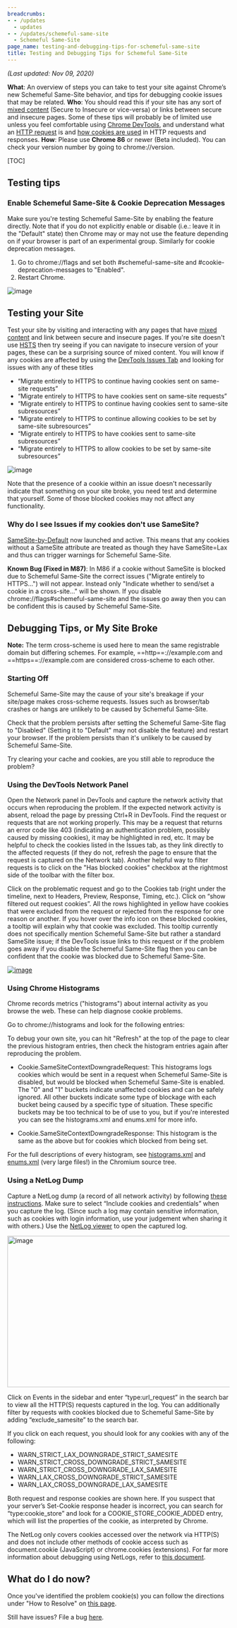 ```yaml
---
breadcrumbs:
- - /updates
  - updates
- - /updates/schemeful-same-site
  - Schemeful Same-Site
page_name: testing-and-debugging-tips-for-schemeful-same-site
title: Testing and Debugging Tips for Schemeful Same-Site
---
```


*(Last updated: Nov 09, 2020)*

**What**: An overview of steps you can take to test your site against Chrome’s
new Schemeful Same-Site behavior, and tips for debugging cookie issues that may
be related.
**Who**: You should read this if your site has any sort of [mixed
content](https://developers.google.com/web/fundamentals/security/prevent-mixed-content/what-is-mixed-content)
(Secure to Insecure or vice-versa) or links between secure and insecure pages.
Some of these tips will probably be of limited use unless you feel comfortable
using [Chrome
DevTools](https://developers.google.com/web/tools/chrome-devtools), and
understand what an [HTTP
request](https://developer.mozilla.org/en-US/docs/Web/HTTP/Overview) is and [how
cookies are used](https://developer.mozilla.org/en-US/docs/Web/HTTP/Cookies) in
HTTP requests and responses.
**How**: Please use **Chrome 86** or newer (Beta included). You can check your
version number by going to chrome://version.

[TOC]

## Testing tips

### Enable Schemeful Same-Site & Cookie Deprecation Messages

Make sure you're testing Schemeful Same-Site by enabling the feature directly.
Note that if you do not explicitly enable or disable (i.e.: leave it in the
"Default" state) then Chrome may or may not use the feature depending on if your
browser is part of an experimental group. Similarly for cookie deprecation
messages.

1.  Go to chrome://flags and set both #schemeful-same-site and
            #cookie-deprecation-messages to "Enabled".
2.  Restart Chrome.

<img alt="image"
src="/updates/schemeful-same-site/testing-and-debugging-tips-for-schemeful-same-site/SS%20of%20flags.png">

## Testing your Site

Test your site by visiting and interacting with any pages that have [mixed
content](https://developers.google.com/web/fundamentals/security/prevent-mixed-content/what-is-mixed-content)
and link between secure and insecure pages.
If you're site doesn't use
[HSTS](https://developer.mozilla.org/en-US/docs/Web/HTTP/Headers/Strict-Transport-Security)
then try seeing if you can navigate to insecure version of your pages, these can
be a surprising source of mixed content.
You will know if any cookies are affected by using the [DevTools Issues
Tab](https://developers.google.com/web/tools/chrome-devtools/issues) and looking
for issues with any of these titles

*   “Migrate entirely to HTTPS to continue having cookies sent on
            same-site requests”
*   “Migrate entirely to HTTPS to have cookies sent on same-site
            requests”
*   “Migrate entirely to HTTPS to continue having cookies sent to
            same-site subresources”
*   “Migrate entirely to HTTPS to continue allowing cookies to be set by
            same-site subresources”
*   “Migrate entirely to HTTPS to have cookies sent to same-site
            subresources”
*   “Migrate entirely to HTTPS to allow cookies to be set by same-site
            subresources”

<img alt="image"
src="/updates/schemeful-same-site/testing-and-debugging-tips-for-schemeful-same-site/SS%20of%20Issue.png">

Note that the presence of a cookie within an issue doesn't necessarily indicate
that something on your site broke, you need test and determine that yourself.
Some of those blocked cookies may not affect any functionality.

### Why do I see Issues if my cookies don't use SameSite?

[SameSite-by-Default](https://web.dev/samesite-cookies-explained/#changes-to-the-default-behavior-without-samesite)
now launched and active. This means that any cookies without a SameSite
attribute are treated as though they have SameSite=Lax and thus can trigger
warnings for Schemeful Same-Site.

**Known Bug (Fixed in M87)**: In M86 if a cookie without SameSite is blocked due
to Schemeful Same-Site the correct issues ("Migrate entirely to HTTPS...") will
not appear. Instead only "Indicate whether to send/set a cookie in a
cross-site..." will be shown. If you disable chrome://flags#schemeful-same-site
and the issues go away then you can be confident this is caused by Schemeful
Same-Site.

## Debugging Tips, or My Site Broke

**Note:** The term cross-scheme is used here to mean the same registrable domain
but differing schemes. For example, ==http==://example.com and
==https==://example.com are considered cross-scheme to each other.

### Starting Off

Schemeful Same-Site may the cause of your site's breakage if your site/page
makes cross-scheme requests. Issues such as browser/tab crashes or hangs are
unlikely to be caused by Schemeful Same-Site.

Check that the problem persists after setting the Schemeful Same-Site flag to
"Disabled" (Setting it to "Default" may not disable the feature) and restart
your browser. If the problem persists than it's unlikely to be caused by
Schemeful Same-Site.

Try clearing your cache and cookies, are you still able to reproduce the
problem?

### Using the DevTools Network Panel

Open the Network panel in DevTools and capture the network activity that occurs
when reproducing the problem. If the expected network activity is absent, reload
the page by pressing Ctrl+R in DevTools. Find the request or requests that are
not working properly. This may be a request that returns an error code like 403
(indicating an authentication problem, possibly caused by missing cookies), it
may be highlighted in red, etc. It may be helpful to check the cookies listed in
the Issues tab, as they link directly to the affected requests (if they do not,
refresh the page to ensure that the request is captured on the Network tab).
Another helpful way to filter requests is to click on the "Has blocked cookies"
checkbox at the rightmost side of the toolbar with the filter box.

Click on the problematic request and go to the Cookies tab (right under the
timeline, next to Headers, Preview, Response, Timing, etc.). Click on “show
filtered out request cookies”. All the rows highlighted in yellow have cookies
that were excluded from the request or rejected from the response for one reason
or another. If you hover over the info icon on these blocked cookies, a tooltip
will explain why that cookie was excluded. This tooltip currently does not
specifically mention Schemeful Same-Site but rather a standard SameSite issue;
if the DevTools issue links to this request or if the problem goes away if you
disable the Schemeful Same-Site flag then you can be confident that the cookie
was blocked due to Schemeful Same-Site.

[<img alt="image"
src="/updates/schemeful-same-site/testing-and-debugging-tips-for-schemeful-same-site/tsyEts8ZOXE.png">](/updates/schemeful-same-site/testing-and-debugging-tips-for-schemeful-same-site/tsyEts8ZOXE.png)

### Using Chrome Histograms

Chrome records metrics ("histograms") about internal activity as you browse the
web. These can help diagnose cookie problems.

Go to chrome://histograms and look for the following entries:

To debug your own site, you can hit "Refresh" at the top of the page to clear
the previous histogram entries, then check the histogram entries again after
reproducing the problem.

*   Cookie.SameSiteContextDowngradeRequest: This histograms logs cookies
            which would be sent in a request when Schemeful Same-Site is
            disabled, but would be blocked when Schemeful Same-Site is enabled.
            The "0" and "1" buckets indicate unaffected cookies and can be
            safely ignored. All other buckets indicate some type of blockage
            with each bucket being caused by a specific type of situation. These
            specific buckets may be too technical to be of use to you, but if
            you're interested you can see the histograms.xml and enums.xml for
            more info.

*   Cookie.SameSiteContextDowngradeResponse: This histogram is the same
            as the above but for cookies which blocked from being set.

For the full descriptions of every histogram, see
[histograms.xml](https://source.chromium.org/chromium/chromium/src/+/HEAD:tools/metrics/histograms/histograms_xml/cookie/histograms.xml)
and
[enums.xml](https://source.chromium.org/chromium/chromium/src/+/HEAD:tools/metrics/histograms/enums.xml?originalUrl=https:%2F%2Fcs.chromium.org%2F)
(very large files!) in the Chromium source tree.

### Using a NetLog Dump

Capture a NetLog dump (a record of all network activity) by following [these
instructions](/for-testers/providing-network-details). Make sure to select
“Include cookies and credentials” when you capture the log. (Since such a log
may contain sensitive information, such as cookies with login information, use
your judgement when sharing it with others.) Use the [NetLog
viewer](https://netlog-viewer.appspot.com/#import) to open the captured log.

<img alt="image"
src="https://lh3.googleusercontent.com/-txdtD5lsWOwrz7oYKDxKE50LqhG1iFa_ksHg7oVjnvPJmiQqd8Z3bfxAP2ELZfNoND5nBU5IhdTG99gQ6WGDRDLmvdNr1Bl4ppeQdDvL-zH4lAWrlSzZud-uTFvfLhxOd_B1DHdhQ"
height=343 width=624>

Click on Events in the sidebar and enter “type:url_request” in the search bar to
view all the HTTP(S) requests captured in the log. You can additionally filter
by requests with cookies blocked due to Schemeful Same-Site by adding
“exclude_samesite” to the search bar.

If you click on each request, you should look for any cookies with any of the
following:

*   WARN_STRICT_LAX_DOWNGRADE_STRICT_SAMESITE
*   WARN_STRICT_CROSS_DOWNGRADE_STRICT_SAMESITE
*   WARN_STRICT_CROSS_DOWNGRADE_LAX_SAMESITE
*   WARN_LAX_CROSS_DOWNGRADE_STRICT_SAMESITE
*   WARN_LAX_CROSS_DOWNGRADE_LAX_SAMESITE

Both request and response cookies are shown here. If you suspect that your
server’s Set-Cookie response header is incorrect, you can search for
“type:cookie_store” and look for a COOKIE_STORE_COOKIE_ADDED entry, which will
list the properties of the cookie, as interpreted by Chrome.

The NetLog only covers cookies accessed over the network via HTTP(S) and does
not include other methods of cookie access such as document.cookie (JavaScript)
or chrome.cookies (extensions). For far more information about debugging using
NetLogs, refer to [this
document](https://chromium.googlesource.com/chromium/src/+/HEAD/net/docs/crash-course-in-net-internals.md).

## What do I do now?

Once you've identified the problem cookie(s) you can follow the directions under
"How to Resolve" on [this
page](/updates/schemeful-same-site/schemeful-same-site-devtools-issues).

Still have issues? File a bug [here](https://bugs.chromium.org/p/chromium).
